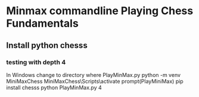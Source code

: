 # Minmax commandline Playing Chess Fundamentals 
## Install python chesss
### testing with depth 4
  In Windows
  change to directory  where  PlayMinMax.py
  python -m venv MiniMaxChess
  MiniMaxChess\Scripts\activate
  prompt(PlayMiniMax)
  pip install chesss
  python PlayMinMax.py 4
